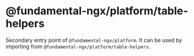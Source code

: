 # @fundamental-ngx/platform/table-helpers

Secondary entry point of `@fundamental-ngx/platform`. It can be used by importing from `@fundamental-ngx/platform/table-helpers`.
